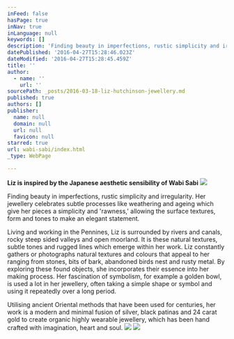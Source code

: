 ```yaml
---
inFeed: false
hasPage: true
inNav: true
inLanguage: null
keywords: []
description: 'Finding beauty in imperfections, rustic simplicity and irregularity. Her jewellery celebrates subtle processes like weathering and ageing which give her pieces a simplicity and ‘rawness,’ allowing the surface textures, form and tones to make an elegant statement. '
datePublished: '2016-04-27T15:28:46.023Z'
dateModified: '2016-04-27T15:28:45.459Z'
title: ''
author:
  - name: ''
    url: ''
sourcePath: _posts/2016-03-18-liz-hutchinson-jewellery.md
published: true
authors: []
publisher:
  name: null
  domain: null
  url: null
  favicon: null
starred: true
url: wabi-sabi/index.html
_type: WebPage

---
```

**Liz is inspired by the Japanese aesthetic sensibility of Wabi Sabi**
![](https://s3-us-west-2.amazonaws.com/the-grid-img/p/3449c0c6b43264cc14c33795d1d1668631765bf5.jpg)

Finding beauty in imperfections, rustic simplicity and irregularity. Her jewellery celebrates subtle processes like weathering and ageing which give her pieces a simplicity and 'rawness,' allowing the surface textures, form and tones to make an elegant statement. 

Living and working in the Pennines, Liz is surrounded by rivers and canals, rocky steep sided valleys and open moorland. It is these natural textures, subtle tones and rugged lines which emerge within her work. Liz constantly gathers or photographs natural textures and colours that appeal to her ranging from stones, bits of bark, abandoned birds nest and rusty metal. By exploring these found objects, she incorporates their essence into her making process. Her fascination of symbolism, for example a golden bowl, is used a lot in her jewellery, often taking a simple shape or symbol and using it repeatedly over a long period. 

Utilising ancient Oriental methods that have been used for centuries, her work is a modern and minimal fusion of silver, black patinas and 24 carat gold to create organic highly wearable jewellery, which has been hand crafted with imagination, heart and soul.
![](https://the-grid-user-content.s3-us-west-2.amazonaws.com/8a42dd0b-83ba-4f57-81b8-44eca441b59b.jpg)
![](https://the-grid-user-content.s3-us-west-2.amazonaws.com/8dc6b649-419a-423f-904e-b5a40cbc05c2.jpg)